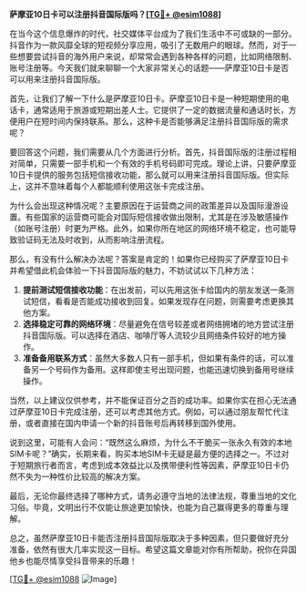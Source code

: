 **萨摩亚10日卡可以注册抖音国际版吗？[[TG💪+ @esim1088](https://t.me/s/esim1088)]**

在当今这个信息爆炸的时代，社交媒体平台成为了我们生活中不可或缺的一部分。抖音作为一款风靡全球的短视频分享应用，吸引了无数用户的眼球。然而，对于一些想要尝试抖音的海外用户来说，却常常会遇到各种各样的问题，比如网络限制、账号注册等。今天我们就来聊聊一个大家非常关心的话题——萨摩亚10日卡是否可以用来注册抖音国际版。

首先，让我们了解一下什么是萨摩亚10日卡。萨摩亚10日卡是一种短期使用的电话卡，通常适用于旅游或短期出差人士。它提供了一定的数据流量和通话时长，方便用户在短时间内保持联系。那么，这种卡是否能够满足注册抖音国际版的需求呢？

要回答这个问题，我们需要从几个方面进行分析。首先，抖音国际版的注册过程相对简单，只需要一部手机和一个有效的手机号码即可完成。理论上讲，只要萨摩亚10日卡提供的服务包括短信接收功能，那么就可以用来注册抖音国际版。但实际上，这并不意味着每个人都能顺利使用这张卡完成注册。

为什么会出现这种情况呢？主要原因在于运营商之间的政策差异以及国际漫游设置。有些国家的运营商可能会对国际短信接收做出限制，尤其是在涉及敏感操作（如账号注册）时更为严格。此外，如果你所在地区的网络环境不稳定，也可能导致验证码无法及时收到，从而影响注册流程。

那么，有没有什么解决办法呢？答案是肯定的！如果你已经购买了萨摩亚10日卡并希望借此机会体验一下抖音国际版的魅力，不妨试试以下几种方法：

1. **提前测试短信接收功能**：在出发前，可以先用这张卡给国内的朋友发送一条测试短信，看看是否能成功接收到回复。如果发现存在问题，则需要考虑更换其他方案。
2. **选择稳定可靠的网络环境**：尽量避免在信号较差或者网络拥堵的地方尝试注册抖音国际版。可以选择在酒店、咖啡厅等人流较少且网络条件较好的地方操作。
3. **准备备用联系方式**：虽然大多数人只有一部手机，但如果有条件的话，可以准备另一个号码作为备用。这样即使主号出现问题，也能迅速切换到备用号继续操作。

当然，以上建议仅供参考，并不能保证百分之百的成功率。如果你实在担心无法通过萨摩亚10日卡完成注册，还可以考虑其他方式。例如，可以通过朋友帮忙代注册，或者直接在国内申请一个新的抖音账号后再转移到国外使用。

说到这里，可能有人会问：“既然这么麻烦，为什么不干脆买一张永久有效的本地SIM卡呢？”确实，长期来看，购买本地SIM卡无疑是最方便的选择之一。不过对于短期旅行者而言，考虑到成本效益比以及携带便利性等因素，萨摩亚10日卡仍然不失为一种性价比较高的解决方案。

最后，无论你最终选择了哪种方式，请务必遵守当地的法律法规，尊重当地的文化习俗。毕竟，文明出行不仅能让旅途更加愉快，也能为自己赢得更多的尊重与理解。

总之，虽然萨摩亚10日卡能否注册抖音国际版取决于多种因素，但只要做好充分准备，依然有很大几率实现这一目标。希望这篇文章能对你有所帮助，祝你在异国他乡也能尽情享受抖音带来的乐趣！

[[TG💪+ @esim1088](https://t.me/s/esim1088) ![Image](https://i.postimg.cc/4NQfJmqS/Snipaste-2025-05-13-00-14-12.png)]